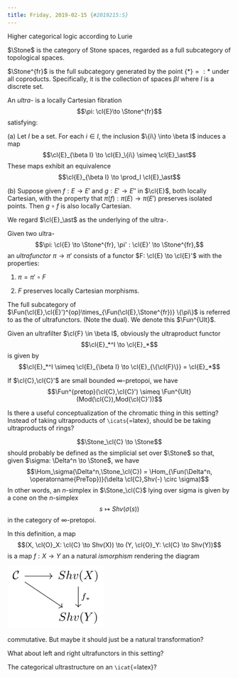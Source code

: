 ```yaml
---
title: Friday, 2019-02-15 {#2019215:S}
---
```

Higher categorical logic according to Lurie

$\Stone$ is the category of Stone spaces, regarded as a full subcategory
of topological spaces.

$\Stone^{fr}$ is the full subcategory generated by the point
$\{\ast\} =: \ast$ under all coproducts. Specifically, it is the
collection of spaces $\beta I$ where $I$ is a discrete set.

An *ultra-* is a locally Cartesian fibration
$$\pi: \cl{E}\to \Stone^{fr}$$ satisfying:

(a) Let $I$ be a set. For each $i \in I$, the inclusion
    $\{i\} \into \beta I$ induces a map
    $$\cl{E}_{\beta I} \to \cl{E}_\{i\} \simeq \cl{E}_\ast$$ These maps
    exhibit an equivalence $$\cl{E}_{\beta I} \to \prod_I \cl{E}_\ast$$

(b) Suppose given $f: E \to E'$ and $g: E' \to E''$ in $\cl{E}$, both
    locally Cartesian, with the property that
    $\pi(f): \pi(E) \to \pi(E')$ preserves isolated points. Then
    $g \circ f$ is also locally Cartesian.

We regard $\cl{E}_\ast$ as the underlying of the ultra-.

Given two
ultra-$$\pi: \cl{E} \to \Stone^{fr}, \pi' : \cl{E}' \to \Stone^{fr},$$
an *ultrafunctor* $\pi \to \pi'$ consists of a functor
$F: \cl{E} \to \cl{E}'$ with the properties:

1.  $\pi = \pi' \circ F$

2.  $F$ preserves locally Cartesian morphisms.

The full subcategory of
$\Fun(\cl{E},\cl{E}')^{op}\times_{\Fun(\cl{E},\Stone^{fr})} \{\pi\}$ is
referred to as the of ultrafunctors. (Note the dual). We denote this
$\Fun^{Ult}$.

Given an ultrafilter $\cl{F} \in \beta I$, obviously the ultraproduct
functor $$\cl{E}_*^I \to \cl{E}_*$$ is given by
$$\cl{E}_*^I \simeq \cl{E}_{\beta I} \to \cl{E}_{\{\cl{F}\}} = \cl{E}_*$$

If $\cl{C},\cl{C}'$ are small bounded $\infty$-pretopoi, we have
$$\Fun^{pretop}(\cl{C},\cl{C}') \simeq \Fun^{Ult}(Mod(\cl{C}),Mod(\cl{C}'))$$

Is there a useful conceptualization of the chromatic thing in this
setting? Instead of taking ultraproducts of `\icats`{=latex}, should be
be taking ultraproducts of rings?

$$\Stone_\cl{C} \to \Stone$$ should probably be defined as the
simplicial set over $\Stone$ so that, given
$\sigma: \Delta^n \to \Stone$, we have
$$\Hom_\sigma(\Delta^n,\Stone_\cl{C}) = \Hom_{\Fun(\Delta^n, \operatorname{PreTop})}(\delta \cl{C},Shv(-) \circ \sigma)$$
In other words, an $n$-simplex in $\Stone_\cl{C}$ lying over sigma is
given by a cone on the $n$-simplex $$s \mapsto Shv(\sigma(s))$$ in the
category of $\infty$-pretopoi.

In this definition, a map
$$(X, \cl{O}_X: \cl{C} \to Shv(X)) \to (Y, \cl{O}_Y: \cl{C} \to Shv(Y))$$
is a map $f: X \to Y$ an a natural *ismorphism* rendering the diagram

![](/images/de8cf3aba7ddf3b5424dd947b40e42f3078342af.svg)

commutative. But maybe it should just be a natural transformation?

What about left and right ultrafunctors in this setting?

The categorical ultrastructure on an `\icat`{=latex}?
